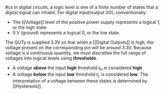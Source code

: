 #cs
In digital circuits, a logic level is one of a finite number of states that a digital signal can inhabit. For digital input/output (IO), conventionally:
- The [[Voltage]] level of the positive power supply represents a logical 1, or the high state
- 0 V (ground) represents a logical 0, or the low state.

The QUTy is supplied 3.3V so that when a [[Digital Outputs]] is high, the voltage present on the corresponding pin will be around 3.3V. Because voltage is a continuous quantity, we must discretise the full range of voltages into logical levels using **thresholds**.
- A voltage **above** the input **high** threshold $t_H$ is considered **high**
- A voltage **below** the input **low** threshold $t_L$ is considered **low**.
The interpretation of a voltage between these states is determined by [[Hysteresis]].